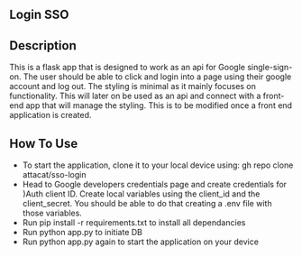 ## Login SSO

## Description
This is a flask app that is designed to work as an api for Google single-sign-on. The user should be able to click and login into a page using their google account and log out. The styling is minimal as it mainly focuses on functionality. This will later on be used as an api and connect with a front-end app that will manage the styling. This is to be modified once a front end application is created. 

## How To Use
* To start the application, clone it to your local device using: gh repo clone attacat/sso-login
* Head to Google developers credentials page and create credentials for )Auth client ID. Create local variables using the client_id and the client_secret. You should be able to do that creating a .env file with those variables.
* Run pip install -r requirements.txt to install all dependancies
* Run python app.py to initiate DB
* Run python app.py again to start the application on your device